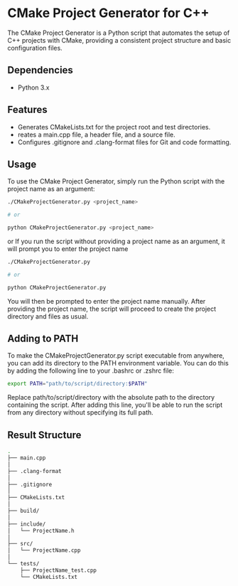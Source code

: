 # CMake Project Generator for C++

The CMake Project Generator is a Python script that automates the setup of C++ projects with CMake, providing a consistent project structure and basic configuration files.

## Dependencies

- Python 3.x

## Features

- Generates CMakeLists.txt for the project root and test directories.
- reates a main.cpp file, a header file, and a source file.
- Configures .gitignore and .clang-format files for Git and code formatting.

## Usage

To use the CMake Project Generator, simply run the Python script with the project name as an argument:

```bash
./CMakeProjectGenerator.py <project_name>

# or 

python CMakeProjectGenerator.py <project_name>
```

or If you run the script without providing a project name as an argument, it will prompt you to enter the project name

```bash
./CMakeProjectGenerator.py

# or 

python CMakeProjectGenerator.py

```

You will then be prompted to enter the project name manually. After providing the project name, the script will proceed to create the project directory and files as usual.

## Adding to PATH

To make the CMakeProjectGenerator.py script executable from anywhere, you can add its directory to the PATH environment variable. You can do this by adding the following line to your .bashrc or .zshrc file:

```bash
export PATH="path/to/script/directory:$PATH"
```

Replace path/to/script/directory with the absolute path to the directory containing the script. After adding this line, you'll be able to run the script from any directory without specifying its full path.

## Result Structure

```bash
.
├── main.cpp
│
├── .clang-format
│
├── .gitignore
│
├── CMakeLists.txt
│
├── build/
│
├── include/
│   └── ProjectName.h
│
├── src/
│   └── ProjectName.cpp
│
└── tests/
    ├── ProjectName_test.cpp
    └── CMakeLists.txt
```